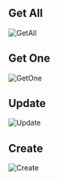 ## Get All

![GetAll](https://github.com/Mahmoud1499/ITI-Python-Labs/assets/99666114/3dde8d8f-2d70-4806-83f4-1af6f2c17772)


## Get One

![GetOne](https://github.com/Mahmoud1499/ITI-Python-Labs/assets/99666114/9c246cd9-9837-4a29-bc73-e162f3ff224d)

## Update

![Update](https://github.com/Mahmoud1499/ITI-Python-Labs/assets/99666114/20c97044-1156-4d1d-9e0e-e38bf2332d0b)


## Create 

![Create](https://github.com/Mahmoud1499/ITI-Python-Labs/assets/99666114/30f20e3c-a249-4b7c-b617-cddbbefe8108)

